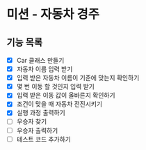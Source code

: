 # 미션 - 자동차 경주

## 기능 목록
- [x] Car 클래스 만들기
- [x] 자동차 이름 입력 받기
- [x] 입력 받은 자동차 이름이 기준에 맞는지 확인하기
- [x] 몇 번 이동 할 것인지 입력 받기
- [x] 입력 받은 이동 값이 올바른지 확인하기
- [x] 조건이 맞을 때 자동차 전진시키기
- [x] 실행 과정 출력하기
- [ ] 우승자 찾기
- [ ] 우승자 출력하기
- [ ] 테스트 코드 추가하기